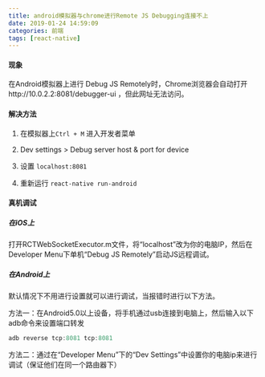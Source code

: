 ```yaml
---
title: android模拟器与chrome进行Remote JS Debugging连接不上
date: 2019-01-24 14:59:09
categories: 前端
tags: [react-native]
---
```


#### 现象

在Android模拟器上进行 Debug JS Remotely时，Chrome浏览器会自动打开http://10.0.2.2:8081/debugger-ui ，但此网址无法访问。

#### 解决方法

1. 在模拟器上`Ctrl + M` 进入开发者菜单

2. Dev settings > Debug server host & port for device

3. 设置 `localhost:8081`

4. 重新运行 `react-native run-android`

#### 真机调试

##### 在iOS上

打开RCTWebSocketExecutor.m文件，将“localhost”改为你的电脑IP，然后在Developer Menu下单机“Debug JS Remotely”启动JS远程调试。

##### 在Android上

默认情况下不用进行设置就可以进行调试，当报错时进行以下方法。

方法一：在Android5.0以上设备，将手机通过usb连接到电脑上，然后输入以下adb命令来设置端口转发

```powershell
adb reverse tcp:8081 tcp:8081
```

方法二：通过在“Developer Menu”下的“Dev Settings”中设置你的电脑ip来进行调试（保证他们在同一个路由器下）
